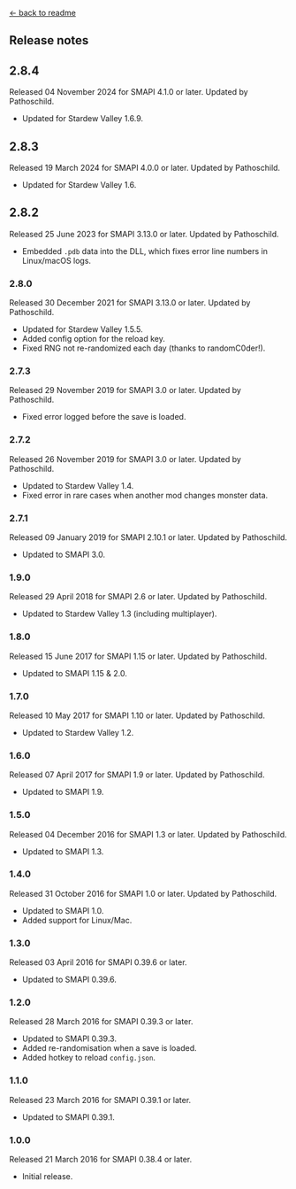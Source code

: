 ﻿[← back to readme](README.md)

## Release notes
## 2.8.4
Released 04 November 2024 for SMAPI 4.1.0 or later. Updated by Pathoschild.

* Updated for Stardew Valley 1.6.9.

## 2.8.3
Released 19 March 2024 for SMAPI 4.0.0 or later. Updated by Pathoschild.

* Updated for Stardew Valley 1.6.

## 2.8.2
Released 25 June 2023 for SMAPI 3.13.0 or later. Updated by Pathoschild.

* Embedded `.pdb` data into the DLL, which fixes error line numbers in Linux/macOS logs.

### 2.8.0
Released 30 December 2021 for SMAPI 3.13.0 or later. Updated by Pathoschild.

* Updated for Stardew Valley 1.5.5.
* Added config option for the reload key.
* Fixed RNG not re-randomized each day (thanks to randomC0der!).

### 2.7.3
Released 29 November 2019 for SMAPI 3.0 or later. Updated by Pathoschild.

* Fixed error logged before the save is loaded.

### 2.7.2
Released 26 November 2019 for SMAPI 3.0 or later. Updated by Pathoschild.

* Updated to Stardew Valley 1.4.
* Fixed error in rare cases when another mod changes monster data.

### 2.7.1
Released 09 January 2019 for SMAPI 2.10.1 or later. Updated by Pathoschild.

* Updated to SMAPI 3.0.

### 1.9.0
Released 29 April 2018 for SMAPI 2.6 or later. Updated by Pathoschild.

* Updated to Stardew Valley 1.3 (including multiplayer).

### 1.8.0
Released 15 June 2017 for SMAPI 1.15 or later. Updated by Pathoschild.

* Updated to SMAPI 1.15 & 2.0.

### 1.7.0
Released 10 May 2017 for SMAPI 1.10 or later. Updated by Pathoschild.

* Updated to Stardew Valley 1.2.

### 1.6.0
Released 07 April 2017 for SMAPI 1.9 or later. Updated by Pathoschild.

* Updated to SMAPI 1.9.

### 1.5.0
Released 04 December 2016 for SMAPI 1.3 or later. Updated by Pathoschild.

* Updated to SMAPI 1.3.

### 1.4.0
Released 31 October 2016 for SMAPI 1.0 or later. Updated by Pathoschild.

* Updated to SMAPI 1.0.
* Added support for Linux/Mac.

### 1.3.0
Released 03 April 2016 for SMAPI 0.39.6 or later.

* Updated to SMAPI 0.39.6.

### 1.2.0
Released 28 March 2016 for SMAPI 0.39.3 or later.

* Updated to SMAPI 0.39.3.
* Added re-randomisation when a save is loaded.
* Added hotkey to reload `config.json`.

### 1.1.0
Released 23 March 2016 for SMAPI 0.39.1 or later.

* Updated to SMAPI 0.39.1.

### 1.0.0
Released 21 March 2016 for SMAPI 0.38.4 or later.

* Initial release.
